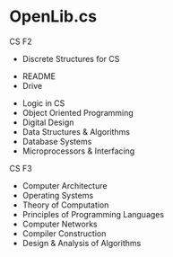 # OpenLib.cs

CS F2
* Discrete Structures for CS
- README
- Drive
* Logic in CS
* Object Oriented Programming
* Digital Design
* Data Structures & Algorithms
* Database Systems
* Microprocessors & Interfacing

CS F3
* Computer Architecture
* Operating Systems
* Theory of Computation
* Principles of Programming Languages
* Computer Networks
* Compiler Construction
* Design & Analysis of Algorithms
